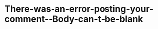 There-was-an-error-posting-your-comment--Body-can-t-be-blank
============================================================
